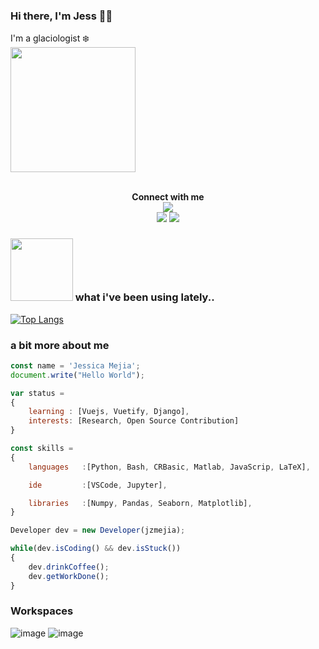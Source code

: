 ### Hi there, I'm Jess :woman_technologist:  
I'm a glaciologist :snowflake:  
<img height="200" src="https://media4.giphy.com/media/MswXwiqdwRDSo/giphy.gif?cid=790b76111241ad9d61c8958a12d2fd38e81994ab3889556c&rid=giphy.gif&ct=g">

<!-- 
## I'm a glaciologist :snowflake:  :ice_cube: and data scientist :abacus:  
- I'm currently working on a [crevasse propagation model](https://github.com/jzmejia/crevasse_propagation)
-  -->




<p align="center">
<br><b> Connect with me </b><br>
<a href="https://twitter.com/moulinology"><img src="https://img.shields.io/badge/twitter-@moulinology-blue?logo=twitter&style=social" /></a><br>
<a href="https://orcid.org/0000-0002-5489-4711"><img src="https://img.shields.io/badge/orcid-0000--0002--5489--4711-green?logo=orcid"/></a>
<a href="www.linkedin.com/in/jzmejia"><img src="https://img.shields.io/badge/LinkedIn-0077B5?style=flat&logo=linkedin&logoColor=white" /></a><br>


</p>




### <img src="https://media2.giphy.com/media/2wW4ESTnavhypLsb4l/giphy.gif?cid=790b7611559f63446c8132ed092069cea184a75a1d6d143a&rid=giphy.gif&ct=s" width="100"> what i've been using lately.. 

<!--
<code><img height="20" src="https://raw.githubusercontent.com/github/explore/80688e429a7d4ef2fca1e82350fe8e3517d3494d/topics/python/python.png"></code>
<code><img height="20" src="https://raw.githubusercontent.com/github/explore/80688e429a7d4ef2fca1e82350fe8e3517d3494d/topics/git/git.png"></code>
<code><img height="20" src="https://raw.githubusercontent.com/github/explore/80688e429a7d4ef2fca1e82350fe8e3517d3494d/topics/javascript/javascript.png"></code>
<code><img height="20" src="https://raw.githubusercontent.com/github/explore/80688e429a7d4ef2fca1e82350fe8e3517d3494d/topics/vue/vue.png"></code>
 -->

[![Top Langs](https://github-readme-stats.vercel.app/api/top-langs/?username=jzmejia&exclude_repo=WorkingDir,icepyx,ConduitModel,qchainage,CavityModel&layout=compact&theme=graywhite)](https://github.com/jzmejia/github-readme-stats)



### a bit more about me
```js
const name = 'Jessica Mejia';  
document.write("Hello World");

var status =  
{  
    learning : [Vuejs, Vuetify, Django],  
    interests: [Research, Open Source Contribution]
}

const skills = 
{
    languages   :[Python, Bash, CRBasic, Matlab, JavaScrip, LaTeX],

    ide         :[VSCode, Jupyter],

    libraries   :[Numpy, Pandas, Seaborn, Matplotlib],
}

Developer dev = new Developer(jzmejia);

while(dev.isCoding() && dev.isStuck())
{
    dev.drinkCoffee();
    dev.getWorkDone();
}
```



### Workspaces

 ![image](https://img.shields.io/badge/Apple-iMac_2021-999999?style=for-the-badge&logo=apple&logoColor=white)  ![image](https://img.shields.io/badge/apple%20silicon-M1-333333?style=for-the-badge&logo=apple&logoColor=white)
<!-- ![image](https://img.shields.io/badge/Apple-MacBook_Pro_2016-999999?style=for-the-badge&logo=apple&logoColor=white)   -->
 
 





